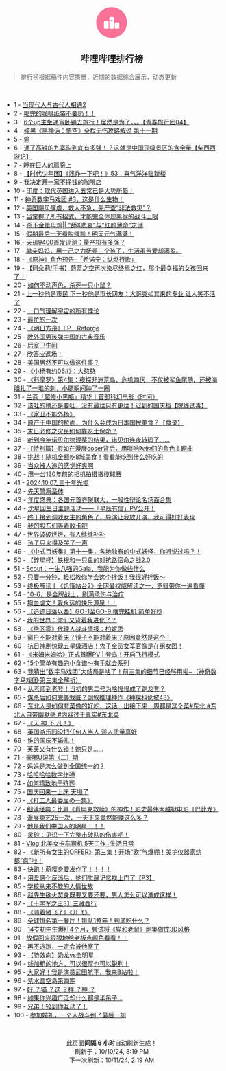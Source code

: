 <div align="center">
    <img src="./assets/icon_rank.png" alt="logo" />
    <h2>哔哩哔哩排行榜</h>
</div>

> 排行榜根据稿件内容质量，近期的数据综合展示，动态更新

<br />

<ul><li><span>1 - <a href=https://www.bilibili.com/BV1f41CYVEfo>当现代人与古代人相遇2</a></span></li><li><span>2 - <a href=https://www.bilibili.com/BV1B82LYhESg>喝完的咖啡纸袋不要扔！！</a></span></li><li><span>3 - <a href=https://www.bilibili.com/BV18g1eYPE65>6个up主坐通宵卧铺去旅行！居然是为了。。。【青春旅行团04】</a></span></li><li><span>4 - <a href=https://www.bilibili.com/BV1t825YkEwN>纯黑《黑神话：悟空》全程无伤攻略解说&nbsp;第十一期</a></span></li><li><span>5 - <a href=https://www.bilibili.com/BV1jN2WYDELk>偷</a></span></li><li><span>6 - <a href=https://www.bilibili.com/BV1ku2nYnEEU>通了高铁的九寨沟到底有多强！？这就是中国顶级景区的含金量【柴西西游记】</a></span></li><li><span>7 - <a href=https://www.bilibili.com/BV1tD27YREZ5>睡在巨人的肩膀上</a></span></li><li><span>8 - <a href=https://www.bilibili.com/BV1sK2nYpEER>【时代少年团】《浅炸一下吧！》53：喜气洋洋驻新楼</a></span></li><li><span>9 - <a href=https://www.bilibili.com/BV1ck1kY5Epd>我决定开一家不挣钱的咖啡店</a></span></li><li><span>10 - <a href=https://www.bilibili.com/BV1KF2nYtEdX>印度：取代英国进入五常已是大势所趋！</a></span></li><li><span>11 - <a href=https://www.bilibili.com/BV1SK1CYoEFp>神奇数字马戏团&nbsp;#3，这是什么生物！</a></span></li><li><span>12 - <a href=https://www.bilibili.com/BV1Bn2pYDE9L>美国飓风肆虐，救人不急，先严查“非法救灾”？</a></span></li><li><span>13 - <a href=https://www.bilibili.com/BV1g31iY3Eh9>当掌握了所有招式，才能完全体现黑猴的战斗上限</a></span></li><li><span>14 - <a href=https://www.bilibili.com/BV1UJ2HYaEY3>杀下金蛋母鸡||&nbsp;&quot;舔X悲哀&quot;与&quot;红颜薄命&quot;之谜</a></span></li><li><span>15 - <a href=https://www.bilibili.com/BV1pC1yYHEGL>假期最后一天看脱缰凯！明天元气满满！</a></span></li><li><span>16 - <a href=https://www.bilibili.com/BV1iu2AY4EcX>天玑9400首发评测：量产机有多强？</a></span></li><li><span>17 - <a href=https://www.bilibili.com/BV1Uh1kYQE8N>单亲妈妈，用一己之力抚养三个孩子，生活虽苦爱却满盈。</a></span></li><li><span>18 - <a href=https://www.bilibili.com/BV1Dq1qYGERM>《原神》角色预告-「希诺宁：纵燃行歌」</a></span></li><li><span>19 - <a href=https://www.bilibili.com/BV1DP1rYnEt7>【珂朵莉/手书】蔚蓝之空再次染尽终焉之红，那个最幸福的女孩回来了！</a></span></li><li><span>20 - <a href=https://www.bilibili.com/BV1PX1qYAEFt>如何不动声色，杀死一只小鼠？</a></span></li><li><span>21 - <a href=https://www.bilibili.com/BV1Py12YbELY>上一秒他是市民&nbsp;下一秒他是市长网友：大哥突如其来的专业&nbsp;让人笑不活了</a></span></li><li><span>22 - <a href=https://www.bilibili.com/BV1nN2jYqEn4>一口气理解宇宙的所有悖论</a></span></li><li><span>23 - <a href=https://www.bilibili.com/BV1Qf25YQEzm>最忙的一次</a></span></li><li><span>24 - <a href=https://www.bilibili.com/BV1px4je5E24>《明日方舟》EP&nbsp;-&nbsp;Reforge</a></span></li><li><span>25 - <a href=https://www.bilibili.com/BV16y19YrEL3>教外国男孩弹中国的古典音乐</a></span></li><li><span>26 - <a href=https://www.bilibili.com/BV1jL2EYBE4s>后室卫生间</a></span></li><li><span>27 - <a href=https://www.bilibili.com/BV1F92nYnEsp>欣答应返场！</a></span></li><li><span>28 - <a href=https://www.bilibili.com/BV11J2JY9ELb>美国居然不可以做这件事？</a></span></li><li><span>29 - <a href=https://www.bilibili.com/BV1sXx4ekEC3>《小杨有约06#》：大憨憨</a></span></li><li><span>30 - <a href=https://www.bilibili.com/BV1y41mYfEdw>《科摩罗》第4集：夜探非洲荒岛，危机四伏，不仅被鲨鱼尾随，还被海胆扎了一堆的刺，小腿瞬间肿了一圈</a></span></li><li><span>31 - <a href=https://www.bilibili.com/BV1bCx4eUEBx>兰蔻「超修小黑瓶」精华丨首部科幻电影《时间》</a></span></li><li><span>32 - <a href=https://www.bilibili.com/BV17j12YmEHb>该吐的槽还是要吐，没有最烂只有更烂！迟到的国庆档【院线试毒】</a></span></li><li><span>33 - <a href=https://www.bilibili.com/BV1Q21CY8Eiq>《家丑不能外扬》</a></span></li><li><span>34 - <a href=https://www.bilibili.com/BV1oLxTeKEXz>原产于中国的拉面，为什么会成为日本国民美食？【食录】</a></span></li><li><span>35 - <a href=https://www.bilibili.com/BV1tX2LY1E7x>末日必修之灾民如何靠吃土保命？</a></span></li><li><span>36 - <a href=https://www.bilibili.com/BV1eo2xYXEt4>听到今年诺贝尔物理奖的结果，诺贝尔连夜转码了……</a></span></li><li><span>37 - <a href=https://www.bilibili.com/BV1zB1iYXEz6>【特别篇】假如在漫展coser背后，用唢呐吹他们的角色主题曲</a></span></li><li><span>38 - <a href=https://www.bilibili.com/BV14H1iYeEev>挑战！随机金额吃8城美食！看看能吃到什么好吃的</a></span></li><li><span>39 - <a href=https://www.bilibili.com/BV1YQ2HY6Ecv>当众被人追的感觉好爽啊</a></span></li><li><span>40 - <a href=https://www.bilibili.com/BV1dE4LeFEsc>用一台130年前的相机拍摄橄榄球赛</a></span></li><li><span>41 - <a href=https://www.bilibili.com/BV19w11YMEM7>2024.10.07_三十年光棍</a></span></li><li><span>42 - <a href=https://www.bilibili.com/BV1K62EYHEmA>先天警察圣体</a></span></li><li><span>43 - <a href=https://www.bilibili.com/BV1Rq24YxEDX>年度盛典：各国元首齐聚联大，一般性辩论名场面合集</a></span></li><li><span>44 - <a href=https://www.bilibili.com/BV1hw24YJEV5>沈星回生日主题活动——「星辰有信」PV公开！</a></span></li><li><span>45 - <a href=https://www.bilibili.com/BV1Dq2wYEEos>终于接到调戏女主的角色了，导演让我放开演，我可得好好表现</a></span></li><li><span>46 - <a href=https://www.bilibili.com/BV1fu19YvEh4>我的股东们等着收卡吧</a></span></li><li><span>47 - <a href=https://www.bilibili.com/BV1VH1yYiETx>世界破破烂烂，有人缝缝补补</a></span></li><li><span>48 - <a href=https://www.bilibili.com/BV12W1iYAEDF>孩子只来得及哭了一声</a></span></li><li><span>49 - <a href=https://www.bilibili.com/BV17k2HYmEmM>《中式百妖集》第十一集，各地独有的中式妖怪，你听说过吗？！</a></span></li><li><span>50 - <a href=https://www.bilibili.com/BV1WQxsevEAg>【碎星杯】铁根和一只鱼的对抗路宿命之战2.0</a></span></li><li><span>51 - <a href=https://www.bilibili.com/BV1Sr2wY1E3D>Scout：一生八强的Gala，我能为你做些什么</a></span></li><li><span>52 - <a href=https://www.bilibili.com/BV16a11YmEVS>只要一分钟，轻松教你学会这个拌饭！我很好拌饭～</a></span></li><li><span>53 - <a href=https://www.bilibili.com/BV1Kx1BYzEVE>终极解读丨《饥饿站台2》全网最权威解读之一，罗辑带你一遍看懂</a></span></li><li><span>54 - <a href=https://www.bilibili.com/BV1fr2HY7EwQ>10-6，是金牌战士，刷满承伤与治疗</a></span></li><li><span>55 - <a href=https://www.bilibili.com/BV16v2HYHEaF>狗血虐文！我永远的快乐源泉！！</a></span></li><li><span>56 - <a href=https://www.bilibili.com/BV1Ce2cYaE7j>【追迹日落以西】GO-1至GO-9&nbsp;摆完挂机&nbsp;简单好抄</a></span></li><li><span>57 - <a href=https://www.bilibili.com/BV19N11YKEr8>我的世界：你们又背着我进化了？</a></span></li><li><span>58 - <a href=https://www.bilibili.com/BV1YC1CYaEVE>《绝区零》代理人战斗情报：柏妮思</a></span></li><li><span>59 - <a href=https://www.bilibili.com/BV1T62EYHEws>窗户不能对着床？镜子不能对着床？原因竟然是这个！</a></span></li><li><span>60 - <a href=https://www.bilibili.com/BV1Pp2JYXEEj>抗日神剧惊现五星级酒店！鬼子全员女军官像是在组女团！</a></span></li><li><span>61 - <a href=https://www.bilibili.com/BV17usderEtR>《米姆米姆哈》正式首曝PV&nbsp;|&nbsp;登岛！开启飞行模式</a></span></li><li><span>62 - <a href=https://www.bilibili.com/BV1mz4Le1EA2>15个简单有趣的小食谱～有手就会系列</a></span></li><li><span>63 - <a href=https://www.bilibili.com/BV1v62JYgEDy>我猜出“数字马戏团”大结局是啥了！前三集的细节已经够用啦~（神奇数字马戏团·第三集全解析）</a></span></li><li><span>64 - <a href=https://www.bilibili.com/BV1sj2PYrEcN>从老师到老登！当初的男二号为啥慢慢成了跑龙套？</a></span></li><li><span>65 - <a href=https://www.bilibili.com/BV1Q21eYBEF2>谋杀后如何完美栽赃？倒叙推理神作《神探科伦坡43》</a></span></li><li><span>66 - <a href=https://www.bilibili.com/BV19u1mY3Eh8>东北人是如何夸菜做的好吃，这话一出接下来一周都是这个菜#东北&nbsp;#东北人自带幽默感&nbsp;#内容过于真实#东北菜</a></span></li><li><span>67 - <a href=https://www.bilibili.com/BV13t12YgEDB>《天&nbsp;神&nbsp;下&nbsp;凡！》</a></span></li><li><span>68 - <a href=https://www.bilibili.com/BV1u51iYuENq>英国游乐园没把任何人当人&nbsp;洋人质量真好</a></span></li><li><span>69 - <a href=https://www.bilibili.com/BV1nU1kYgEKw>谁的国庆不婚礼！</a></span></li><li><span>70 - <a href=https://www.bilibili.com/BV1dP1mYyE3v>芙芙又有什么错！她只是……</a></span></li><li><span>71 - <a href=https://www.bilibili.com/BV1752EYuEkX>豪嘟U逗第（二）期</a></span></li><li><span>72 - <a href=https://www.bilibili.com/BV16i2HYDECR>妈妈是怎么做到全国统一的？</a></span></li><li><span>73 - <a href=https://www.bilibili.com/BV1ng2nYSEXP>哈哈哈哈数字炸弹</a></span></li><li><span>74 - <a href=https://www.bilibili.com/BV1tD1CYoEzw>如何精致地干殡葬</a></span></li><li><span>75 - <a href=https://www.bilibili.com/BV1942EYcEVr>国庆回来一上床&nbsp;天塌了</a></span></li><li><span>76 - <a href=https://www.bilibili.com/BV1pq2AYuERz>《打工人最委屈の一集》</a></span></li><li><span>77 - <a href=https://www.bilibili.com/BV1Q72WYrE5Y>细读经典：比肩《肖申克救赎》的神作！影史最伟大越狱电影《巴比龙》</a></span></li><li><span>78 - <a href=https://www.bilibili.com/BV11K1qYYE5X>漫展卖艺25一次，一天下来竟然能赚这么多？</a></span></li><li><span>79 - <a href=https://www.bilibili.com/BV1wD1vYdEyy>他是我们中国人的明星！！！</a></span></li><li><span>80 - <a href=https://www.bilibili.com/BV1Tv2EYREw3>灵砂：见识一下完整击破队的伤害吧！</a></span></li><li><span>81 - <a href=https://www.bilibili.com/BV1hC1CYaEzv>Vlog&nbsp;北美女卡车司机&nbsp;5天工作+生活日常</a></span></li><li><span>82 - <a href=https://www.bilibili.com/BV1yL24Y6EBq>《新所有女生的OFFER》第三集！开场“欧”气爆棚！美护仪器家纺都“疯”啦！</a></span></li><li><span>83 - <a href=https://www.bilibili.com/BV1ev1zYHEK7>快跑！萌嘤身要发作了！！！！</a></span></li><li><span>84 - <a href=https://www.bilibili.com/BV1Tf1eYhEBS>用爱感化反派后，她们觉醒记忆找上门了【P3】</a></span></li><li><span>85 - <a href=https://www.bilibili.com/BV13Px7esERx>学校从来不教的人情世故</a></span></li><li><span>86 - <a href=https://www.bilibili.com/BV1xn1oYREsy>赵先生欲火焚身既要又要还要，男人怎么可以渣成这样！</a></span></li><li><span>87 - <a href=https://www.bilibili.com/BV1HK1yY2EfN>【十字军之王3】三藏西行</a></span></li><li><span>88 - <a href=https://www.bilibili.com/BV13f2WYyEdN>《骑着猪飞了》《开飞》</a></span></li><li><span>89 - <a href=https://www.bilibili.com/BV1tL45eVEFU>全球排名第一餐厅！排队1整年！到底吃什么？</a></span></li><li><span>90 - <a href=https://www.bilibili.com/BV1sGxfecEZS>14岁初中生爆肝4个月，尝试将《猫和老鼠》剧集做成3D风格</a></span></li><li><span>91 - <a href=https://www.bilibili.com/BV18TxQenEEW>放假回来狠狠地给老板点颜色看看！！</a></span></li><li><span>92 - <a href=https://www.bilibili.com/BV1ie2LYZEpM>再不逃跑，一定会被他宰了</a></span></li><li><span>93 - <a href=https://www.bilibili.com/BV1Fp1rYuEBy>【特效向】奶龙vs全明星</a></span></li><li><span>94 - <a href=https://www.bilibili.com/BV1do2NYAEd8>线加粗的地方，可以很厚也可以锐利！</a></span></li><li><span>95 - <a href=https://www.bilibili.com/BV1Ps2JYHEdp>大家好！我是演员武田航平，我来B站啦！</a></span></li><li><span>96 - <a href=https://www.bilibili.com/BV1Bp2pYJEki>紫水晶空岛第四期</a></span></li><li><span>97 - <a href=https://www.bilibili.com/BV1qh1CY6EtB>好&nbsp;？猫&nbsp;？这&nbsp;？样&nbsp;？睡&nbsp;？</a></span></li><li><span>98 - <a href=https://www.bilibili.com/BV14G1RYpErj>如果你兴趣广泛却什么都是半吊子…</a></span></li><li><span>99 - <a href=https://www.bilibili.com/BV1YS2JYPEpa>兄弟！轮到你互动了！</a></span></li><li><span>100 - <a href=https://www.bilibili.com/BV1EJ2pYHEiz>参加婚礼，一个人战斗到了最后一刻</a></span></li></ul>

<br />

<p align=center>此页面<strong>间隔 6 小时</strong>自动刷新生成！<br>刷新于：10/10/24, 8:19 PM<br>下一次刷新：10/11/24, 2:19 AM</p>